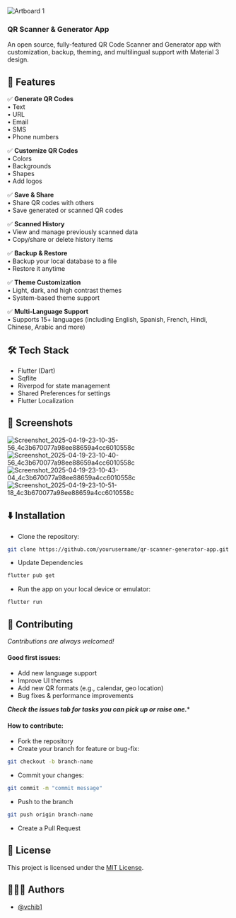 ![Artboard 1](https://github.com/user-attachments/assets/54613c43-841f-4614-811f-00896d2e9931)

### QR Scanner & Generator App

An open source, fully-featured QR Code Scanner and Generator app with customization, backup,
theming, and multilingual support with Material 3 design.

## 📜 Features

✅ **Generate QR Codes**  
• Text  
• URL  
• Email  
• SMS  
• Phone numbers

✅ **Customize QR Codes**  
• Colors  
• Backgrounds  
• Shapes  
• Add logos

✅ **Save & Share**  
• Share QR codes with others  
• Save generated or scanned QR codes

✅ **Scanned History**  
• View and manage previously scanned data  
• Copy/share or delete history items

✅ **Backup & Restore**  
• Backup your local database to a file  
• Restore it anytime

✅ **Theme Customization**  
• Light, dark, and high contrast themes  
• System-based theme support

✅ **Multi-Language Support**  
• Supports 15+ languages (including English, Spanish, French, Hindi, Chinese, Arabic and more)

## 🛠️ Tech Stack

- Flutter (Dart)
- Sqflite
- Riverpod for state management
- Shared Preferences for settings
- Flutter Localization

## 📸 Screenshots

![Screenshot_2025-04-19-23-10-35-56_4c3b670077a98ee88659a4cc6010558c](https://github.com/user-attachments/assets/dc7028d5-c930-4d62-bded-43cf90c9f5e7)
![Screenshot_2025-04-19-23-10-40-56_4c3b670077a98ee88659a4cc6010558c](https://github.com/user-attachments/assets/31b7f251-7854-4177-be79-ba817bbc5865)
![Screenshot_2025-04-19-23-10-43-04_4c3b670077a98ee88659a4cc6010558c](https://github.com/user-attachments/assets/ad7e7e31-fada-465a-be7b-78e16da2fcb0)
![Screenshot_2025-04-19-23-10-51-18_4c3b670077a98ee88659a4cc6010558c](https://github.com/user-attachments/assets/2c0efb1c-3b9f-47fb-82e4-9de7ba263aff)

## ⬇️ Installation

- Clone the repository:

```bash
git clone https://github.com/yourusername/qr-scanner-generator-app.git
```

- Update Dependencies

```bash
flutter pub get
```

- Run the app on your local device or emulator:

```bash
flutter run
```

## 🤝 Contributing

*Contributions are always welcomed!*

#### Good first issues:

- Add new language support
- Improve UI themes
- Add new QR formats (e.g., calendar, geo location)
- Bug fixes & performance improvements

***Check the issues tab for tasks you can pick up or raise one.****

#### How to contribute:

- Fork the repository
- Create your branch for feature or bug-fix:

```bash
git checkout -b branch-name
```

- Commit your changes:

```bash
git commit -m "commit message"
```

- Push to the branch

```bash
git push origin branch-name
```  

- Create a Pull Request

## 📃 License

This project is licensed under the [MIT License](LICENSE).

## 👩🏻‍💻 Authors

- [@vchib1](https://www.github.com/vchib1)

